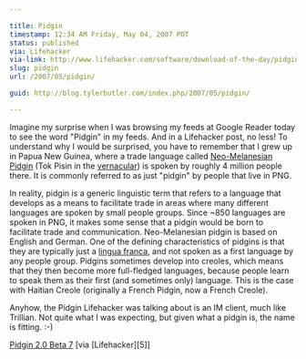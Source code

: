 ```yaml
---

title: Pidgin
timestamp: 12:34 AM Friday, May 04, 2007 PDT
status: published
via: Lifehacker
via-link: http://www.lifehacker.com/software/download-of-the-day/pidgin-instant+messaging-client-windowslinux-257028.php
slug: pidgin
url: /2007/05/pidgin/

guid: http://blog.tylerbutler.com/index.php/2007/05/pidgin/

---
```


Imagine my surprise when I was browsing my feeds at Google Reader today to see
the word "Pidgin" in my feeds. And in a Lifehacker post, no less! To
understand why I would be surprised, you have to remember that I grew up in
Papua New Guinea, where a trade language called [Neo-Melanesian Pidgin][1]
(Tok Pisin in the [vernacular][2]) is spoken by roughly 4 million people
there. It is commonly referred to as just "pidgin" by people that live in PNG.

In reality, pidgin is a generic linguistic term that refers to a language that
develops as a means to facilitate trade in areas where many different
languages are spoken by small people groups. Since ~850 languages are spoken
in PNG, it makes some sense that a pidgin would be born to facilitate trade
and communication. Neo-Melanesian pidgin is based on English and German. One
of the defining characteristics of pidgins is that they are typically just a
[lingua franca][3], and not spoken as a first language by any people group.
Pidgins sometimes develop into creoles, which means that they then become more
full-fledged languages, because people learn to speak them as their first (and
sometimes only) language. This is the case with Haitian Creole (originally a
French Pidgin, now a French Creole).

Anyhow, the Pidgin Lifehacker was talking about is an IM client, much like
Trillian. Not quite what I was expecting, but given what a pidgin is, the name
is fitting. :-)

[Pidgin 2.0 Beta 7][4] [via [Lifehacker][5]]

   [1]: http://en.wikipedia.org/wiki/Tok_Pisin
   [2]: http://en.wikipedia.org/wiki/Vernacular
   [3]: http://en.wikipedia.org/wiki/Lingua_franca
   [4]: http://sourceforge.net/project/showfiles.php?group_id=235&package_id=230234&release_id=504761

